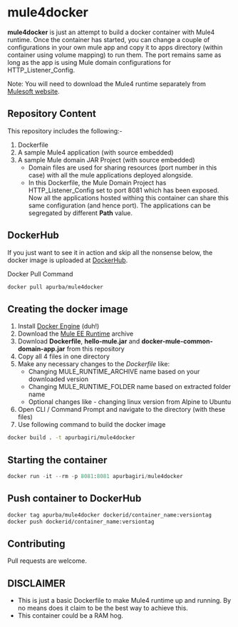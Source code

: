 # mule4docker

**mule4docker** is just an attempt to build a docker container with Mule4 runtime. Once the container has started, you can change a couple of configurations in your own mule app and copy it to apps directory (within container using volume mapping) to run them. The port remains same as long as the app is using Mule domain configurations for HTTP_Listener_Config. 

Note: You will need to download the Mule4 runtime separately from [Mulesoft website](https://www.mulesoft.com/lp/dl/mule-esb-enterprise).

##  Repository Content
This repository includes the following:-
1. Dockerfile
2. A sample Mule4 application (with source embedded)
3. A sample Mule domain JAR Project (with source embedded)
   - Domain files are used for sharing resources (port number in this case) with all the mule applications deployed alongside.
   - In this Dockerfile, the Mule Domain Project has HTTP_Listener_Config set to port 8081 which has been exposed. Now all the applications hosted withing this container can share this same configuration (and hence port). The applications can be segregated by different **Path** value.


## DockerHub
If you just want to see it in action and skip all the nonsense below, the docker image is uploaded at [DockerHub](https://hub.docker.com/r/apurba/mule4docker). 

Docker Pull Command
```bash
docker pull apurba/mule4docker
```


## Creating the docker image
1. Install [Docker Engine](https://docs.docker.com/engine/install/) (duh!)
2. Download the [Mule EE Runtime](https://www.mulesoft.com/lp/dl/mule-esb-enterprise) archive
2. Download **Dockerfile**, **hello-mule.jar** and **docker-mule-common-domain-app.jar** from this repository
4. Copy all 4 files in one directory
5. Make any necessary changes to the *Dockerfile* like:
   - Changing MULE_RUNTIME_ARCHIVE name based on your downloaded version
   - Changing MULE_RUNTIME_FOLDER name based on extracted folder name
   - Optional changes like - changing linux version from Alpine to Ubuntu 
6. Open CLI / Command Prompt and navigate to the directory (with these files)
7. Use following command to build the docker image
  
```bash
docker build . -t apurbagiri/mule4docker
```

## Starting the container

```python
docker run -it --rm -p 8081:8081 apurbagiri/mule4docker
```

## Push container to DockerHub

```bash
docker tag apurba/mule4docker dockerid/container_name:versiontag
docker push dockerid/container_name:versiontag
```

## Contributing
Pull requests are welcome.

## DISCLAIMER
- This is just a basic Dockerfile to make Mule4 runtime up and running. By no means does it claim to be the best way to achieve this.
- This container could be a RAM hog. 

